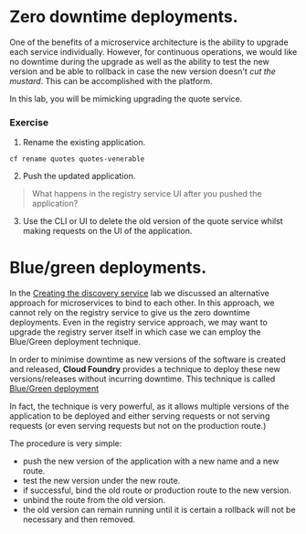 # Zero downtime deployments.

One of the benefits of a microservice architecture is the ability to upgrade each service individually. However, for continuous operations, we would like no downtime during the upgrade as well as the ability to test the new version and be able to rollback in case the new version doesn't *cut the mustard*. This can be accomplished with the platform.

In this lab, you will be mimicking upgrading the quote service.

### Exercise

1. Rename the existing application.
```
cf rename quotes quotes-venerable
```

2. Push the updated application.
> What happens in the registry service UI after you pushed the application?

3. Use the CLI or UI to delete the old version of the quote service whilst making requests on the UI of the application.


# Blue/green deployments.

In the [Creating the discovery service](lab_registryserver.md) lab we discussed an alternative approach for microservices to bind to each other. In this approach, we cannot rely on the registry service to give us the zero downtime deployments. Even in the registry service approach, we may want to upgrade the registry server itself in which case we can employ the Blue/Green deployment technique.

In order to minimise downtime as new versions of the software is created and released, **Cloud Foundry** provides a technique to deploy these new versions/releases without incurring downtime. This technique is called [Blue/Green deployment](http://docs.pivotal.io/pivotalcf/devguide/deploy-apps/blue-green.html)

In fact, the technique is very powerful, as it allows multiple versions of the application to be deployed and either serving requests or not serving requests (or even serving requests but not on the production route.)

The procedure is very simple:

* push the new version of the application with a new name and a new route.
* test the new version under the new route.
* if successful, bind the old route or production route to the new version.
* unbind the route from the old version.
* the old version can remain running until it is certain a rollback will not be necessary and then removed.
